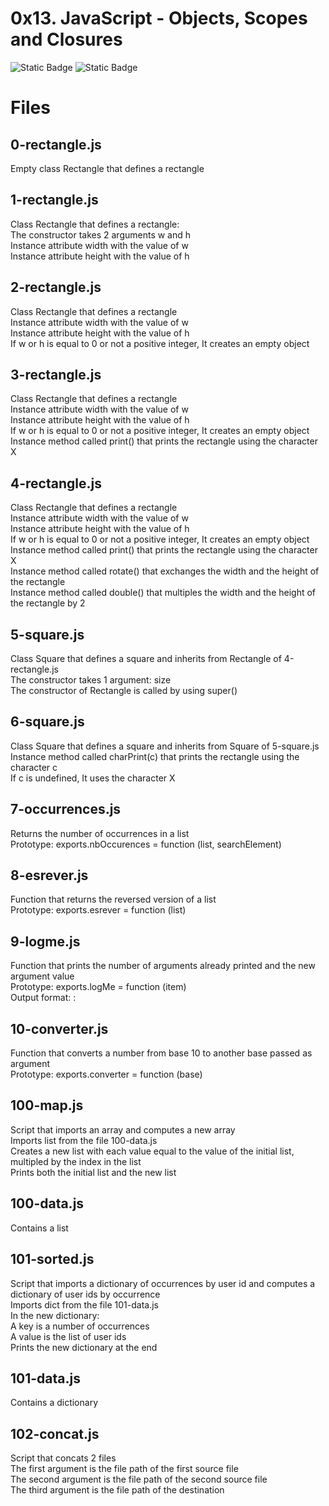 # 0x13. JavaScript - Objects, Scopes and Closures

![Static Badge](https://img.shields.io/badge/JavaScript-black?logo=JavaScript&logoColor=%23f7df1e)  ![Static Badge](https://img.shields.io/badge/AbdullahHR10-%230359AE?logo=Github&logoColor=%23000000)


# Files

## 0-rectangle.js
Empty class Rectangle that defines a rectangle
## 1-rectangle.js
Class Rectangle that defines a rectangle:<br>
The constructor takes 2 arguments w and h<br>
Instance attribute width with the value of w<br>
Instance attribute height with the value of h<br>
## 2-rectangle.js
Class Rectangle that defines a rectangle<br>
Instance attribute width with the value of w<br>
Instance attribute height with the value of h<br>
If w or h is equal to 0 or not a positive integer, It creates an empty object<br>
## 3-rectangle.js
Class Rectangle that defines a rectangle<br>
Instance attribute width with the value of w<br>
Instance attribute height with the value of h<br>
If w or h is equal to 0 or not a positive integer, It creates an empty object<br>
Instance method called print() that prints the rectangle using the character X<br>
## 4-rectangle.js
Class Rectangle that defines a rectangle<br>
Instance attribute width with the value of w<br>
Instance attribute height with the value of h<br>
If w or h is equal to 0 or not a positive integer, It creates an empty object<br>
Instance method called print() that prints the rectangle using the character X<br>
Instance method called rotate() that exchanges the width and the height of the rectangle<br>
Instance method called double() that multiples the width and the height of the rectangle by 2<br>
## 5-square.js
Class Square that defines a square and inherits from Rectangle of 4-rectangle.js<br>
The constructor takes 1 argument: size<br>
The constructor of Rectangle is called by using super()<br>
## 6-square.js
Class Square that defines a square and inherits from Square of 5-square.js<br>
Instance method called charPrint(c) that prints the rectangle using the character c<br>
If c is undefined, It uses the character X<br>
## 7-occurrences.js
Returns the number of occurrences in a list<br>
Prototype: exports.nbOccurences = function (list, searchElement)<br>
## 8-esrever.js
Function that returns the reversed version of a list<br>
Prototype: exports.esrever = function (list)<br>
## 9-logme.js
Function that prints the number of arguments already printed and the new argument value<br>
Prototype: exports.logMe = function (item)<br>
Output format: <number arguments already printed>: <current argument value><br>
## 10-converter.js
Function that converts a number from base 10 to another base passed as argument<br>
Prototype: exports.converter = function (base)<br>
## 100-map.js
Script that imports an array and computes a new array<br>
Imports list from the file 100-data.js<br>
Creates a new list with each value equal to the value of the initial list, multipled by the index in the list<br>
Prints both the initial list and the new list<br>
## 100-data.js
Contains a list<br>
## 101-sorted.js
Script that imports a dictionary of occurrences by user id and computes a dictionary of user ids by occurrence<br>
Imports dict from the file 101-data.js<br>
In the new dictionary:<br>
A key is a number of occurrences<br>
A value is the list of user ids<br>
Prints the new dictionary at the end<br>
## 101-data.js
Contains a dictionary<br>
## 102-concat.js
Script that concats 2 files<br>
The first argument is the file path of the first source file<br>
The second argument is the file path of the second source file<br>
The third argument is the file path of the destination
